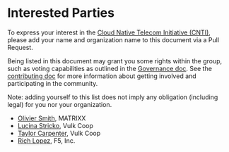 # Interested Parties

To express your interest in the [Cloud Native Telecom Initiative (CNTI)](https://wiki.lfnetworking.org/pages/viewpage.action?pageId=113213592), please add your name and organization name to this document via a Pull Request.

Being listed in this document may grant you some rights within the group, such as voting capabilities as outlined in the [Governance doc](https://github.com/lfn-cnti/bestpractices/blob/main/GOVERNANCE.md).  See the [contributing doc](https://github.com/lfn-cnti/bestpractices/blob/main/CONTRIBUTING.md) for more information about getting involved and participating in the community.

Note: adding yourself to this list does not imply any obligation (including legal) for you nor your organization.

- [Olivier Smith](https://github.com/Smitholi67), MATRIXX
- [Lucina Stricko](https://github.com/lixuna), Vulk Coop
- [Taylor Carpenter](https://github.com/taylor), Vulk Coop
- [Rich Lopez](https://github.com/rich-l), F5, Inc.
  
